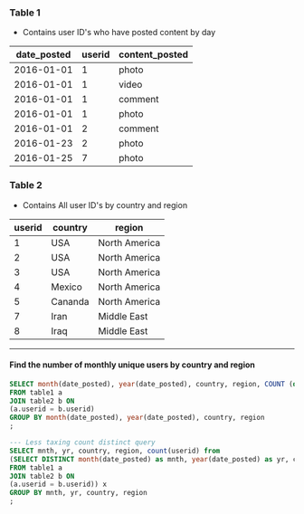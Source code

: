 ### Table 1
- Contains user ID's who have posted content by day

date_posted | userid | content_posted
----| --- | ----
2016-01-01 | 1 | photo
2016-01-01 | 1 | video
2016-01-01 | 1 | comment
2016-01-01 | 1 | photo
2016-01-01 | 2 | comment
2016-01-23 | 2 | photo
2016-01-25 | 7 | photo


### Table 2
- Contains All user ID's by country and region

userid | country | region
--- | --- | ----
1 | USA | North America
2 | USA | North America
3 | USA | North America
4 | Mexico | North America
5 | Cananda | North America
7 | Iran | Middle East
8 | Iraq | Middle East


-------

#### Find the number of monthly unique users by country and region

```sql 
SELECT month(date_posted), year(date_posted), country, region, COUNT (distinct a.userid) 
FROM table1 a 
JOIN table2 b ON 
(a.userid = b.userid)
GROUP BY month(date_posted), year(date_posted), country, region
;

--- Less taxing count distinct query
SELECT mnth, yr, country, region, count(userid) from
(SELECT DISTINCT month(date_posted) as mnth, year(date_posted) as yr, country, region, a.userid 
FROM table1 a 
JOIN table2 b ON 
(a.userid = b.userid)) x
GROUP BY mnth, yr, country, region
;
```
